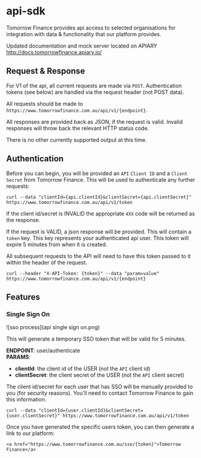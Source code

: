 # api-sdk

Tomorrow Finance provides api access to selected organisations for integration with data & functionality that our platform provides.

Updated documentation and mock server located on APIARY http://docs.tomorrowfinance.apiary.io/

## Request & Response

For V1 of the api, all current requests are made via `POST`. Authentication tokens (see below) are handled via the request header (not POST data).

All requests should be made to `https://www.tomorrowfinance.com.au/api/v1/{endpoint}`.

All responses are provided back as JSON, if the request is valid. Invalid responses will throw back the relevant HTTP status code.

There is no other currently supported output at this time.

## Authentication

Before you can begin, you will be provided an `API` `Client ID` and a `Client Secret` from Tomorrow Finance. This will be used to authenticate any further requests:

```
curl --data "clientId={api.clientId}&clientSecret={api.clientSecret}" https://www.tomorrowfinance.com.au/api/v1/token
```

If the client id/secret is INVALID the appropriate `4XX` code will be returned as the response. 

If the request is VALID, a json response will be provided. This will contain a `token` key. This key represents your authenticated api user. This token will expire 5 minutes from when it is created.

All subsequent requests to the API will need to have this token passed to it within the header of the request.

```
curl --header "X-API-Token: {token}" --data "param=value" https://www.tomorrowfinance.com.au/api/v1/{endpoint}
```

## Features

### Single Sign On

![sso process](api single sign on.png)

This will generate a temporary SSO token that will be valid for 5 minutes.

**ENDPOINT**: user/authenticate  
**PARAMS**: 
- **clientId**: the client id of the USER (not the `API` client id)
- **clientSecret**: the client secret of the USER (not the `API` client secret)

The client id/secret for each user that has SSO will be manually provided to you (for security reasons). You'll need to contact Tomorrow Finance to gain this information.

```
curl --data "clientId={user.clientId}&clientSecret={user.clientSecret}" https://www.tomorrowfinance.com.au/api/v1/token
```

Once you have generated the specific users token, you can then generate a link to our platform:

```
<a href="https://www.tomorrowfinance.com.au/sso/{token}">Tomorrow Finance</a>
```
